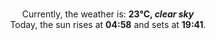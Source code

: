 <p  align="center"><br/>Currently, the weather is: <b> 23°C, <i>clear sky</i></b></br>Today, the sun rises at <b>04:58</b> and sets at <b>19:41</b>.</p>